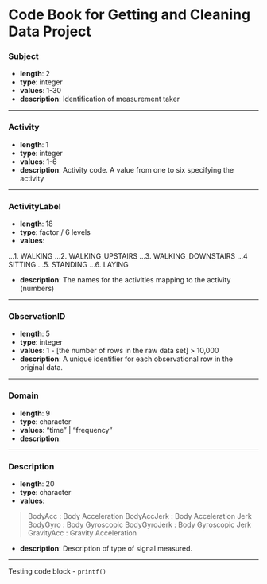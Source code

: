 Code Book for Getting and Cleaning Data Project
====================


### Subject
* __length__: 2
* __type__: integer
* __values__: 1-30
* __description__: Identification of measurement taker

**** 

### Activity
* __length__: 1
* __type__: integer
* __values__: 1-6
* __description__: Activity code. A value from one to six specifying the activity

****

### ActivityLabel
* __length__: 18
* __type__: factor / 6 levels
* __values__:

...1. WALKING
...2. WALKING_UPSTAIRS
...3. WALKING_DOWNSTAIRS
...4 SITTING
...5. STANDING
...6. LAYING

* __description__: The names for the activities mapping to the activity (numbers)

****

### ObservationID
* __length__: 5
* __type__: integer
* __values__: 1 - [the number of rows in the raw data set] > 10,000
* __description__: A unique identifier for each observational row in the original data.

****

### Domain
* __length__: 9
* __type__: character
* __values__: “time” | “frequency”
* __description__:

****

### Description
* __length__: 20
* __type__: character
* __values__:
> BodyAcc : Body Acceleration
> BodyAccJerk : Body Acceleration Jerk
> BodyGyro : Body Gyroscopic
> BodyGyroJerk : Body Gyroscopic Jerk
> GravityAcc : Gravity Acceleration
* __description__: Description of type of signal measured.

****

Testing code block - `printf()`
